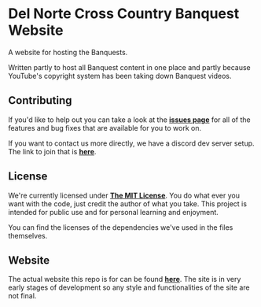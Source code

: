 Del Norte Cross Country Banquest Website
========================================

A website for hosting the Banquests.

Written partly to host all Banquest content in one place and partly because
YouTube's copyright system has been taking down Banquest videos.

Contributing
------------

If you'd like to help out you can take a look at the
[**issues page**][issues page] for all of the features
and bug fixes that are available for you to work on.

If you want to contact us more directly, we have a discord dev server setup. The link
to join that is [**here**][discord server].

License
-------

We're currently licensed under [**The MIT License**][license].
You do what ever you want with the code, just credit the author of what you take.
This project is intended for public use and for personal learning and enjoyment.

You can find the licenses of the dependencies we've used in the files themselves.

Website
-------

The actual website this repo is for can be found [**here**][site]. The site is in very
early stages of development so any style and functionalities of the site are not
final.

[issues page]: https://github.com/DNXC/DNXC.github.io/issues
[discord server]: https://discord.gg/014VpW8bujkM3v5IO
[license]: https://github.com/DNXC/DNXC.github.io/blob/gh-pages/LICENSE.md
[site]: www.google.com
